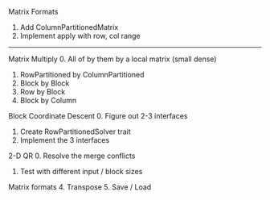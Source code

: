 Matrix Formats
  1. Add ColumnPartitionedMatrix
  2. Implement apply with row, col range

-----
Matrix Multiply
  0. All of by them by a local matrix (small dense)
  1. RowPartitioned by ColumnPartitioned
  2. Block by Block
  3. Row by Block
  4. Block by Column

Block Coordinate Descent
  0. Figure out 2-3 interfaces
  1. Create RowPartitionedSolver trait
  2. Implement the 3 interfaces

2-D QR
  0. Resolve the merge conflicts
  1. Test with different input / block sizes

Matrix formats
  4. Transpose
  5. Save / Load
